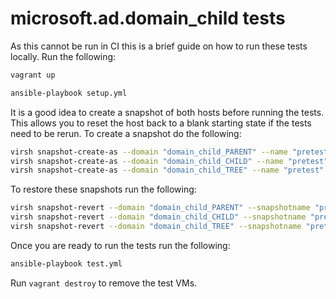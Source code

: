 # microsoft.ad.domain_child tests

As this cannot be run in CI this is a brief guide on how to run these tests locally.
Run the following:

```bash
vagrant up

ansible-playbook setup.yml
```

It is a good idea to create a snapshot of both hosts before running the tests.
This allows you to reset the host back to a blank starting state if the tests need to be rerun.
To create a snapshot do the following:

```bash
virsh snapshot-create-as --domain "domain_child_PARENT" --name "pretest"
virsh snapshot-create-as --domain "domain_child_CHILD" --name "pretest"
virsh snapshot-create-as --domain "domain_child_TREE" --name "pretest"
```

To restore these snapshots run the following:

```bash
virsh snapshot-revert --domain "domain_child_PARENT" --snapshotname "pretest" --running
virsh snapshot-revert --domain "domain_child_CHILD" --snapshotname "pretest" --running
virsh snapshot-revert --domain "domain_child_TREE" --snapshotname "pretest" --running
```

Once you are ready to run the tests run the following:

```bash
ansible-playbook test.yml
```

Run `vagrant destroy` to remove the test VMs.
